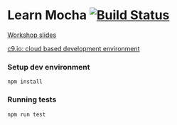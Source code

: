 Learn Mocha [![Build Status](https://api.travis-ci.org/ismail-syed/learn-mocha.png?branch=master)](https://travis-ci.org/ismail-syed/learn-mocha)
===========

[Workshop slides](https://docs.google.com/presentation/d/1iasIefDNppqvO2VTInE5lDU8Nt0u4yWh3FzWY3PcExY/edit?usp=sharing)

[c9.io: cloud based development environment](https://c9.io)

### Setup dev environment
```
npm install
```

### Running tests
```
npm run test
```
